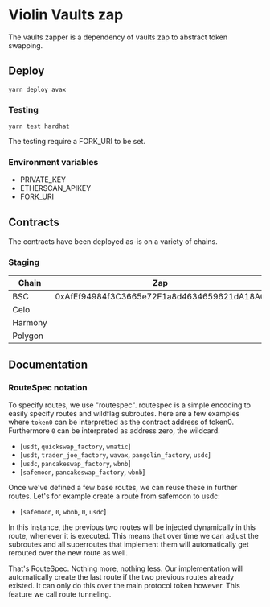# Violin Vaults zap
 The vaults zapper is a dependency of vaults zap to abstract token swapping. 

## Deploy
```
yarn deploy avax    
```

### Testing
```
yarn test hardhat 
```

The testing require a FORK_URI to be set.

### Environment variables
- PRIVATE_KEY
- ETHERSCAN_APIKEY
- FORK_URI

## Contracts
The contracts have been deployed as-is on a variety of chains.

### Staging

| Chain   | Zap                                        | ZapHandler                                 |
| ------- | ------------------------------------------ | ------------------------------------------ |
| BSC     | 0xAfEf94984f3C3665e72F1a8d4634659621dA18A0 | 0x56E862Da14e4C998dC2c297D17501512A524D527 | 
| Celo    |  |
| Harmony |  |
| Polygon |  |

## Documentation
### RouteSpec notation
To specify routes, we use "routespec". routespec is a simple encoding to easily specify routes and wildflag subroutes.
here are a few examples where `token0` can be interpretted as the contract address of token0. Furthermore `0` can be interpreted as address zero, the wildcard.

- [`usdt`, `quickswap_factory`, `wmatic`]
- [`usdt`, `trader_joe_factory`, `wavax`, `pangolin_factory`, `usdc`]
- [`usdc`, `pancakeswap_factory`, `wbnb`]
- [`safemoon`, `pancakeswap_factory`, `wbnb`]

Once we've defined a few base routes, we can reuse these in further routes. Let's for example create a route from safemoon to usdc:

- [`safemoon`, `0`, `wbnb`, `0`, `usdc`]

In this instance, the previous two routes will be injected dynamically in this route, whenever it is executed. 
This means that over time we can adjust the subroutes and all superroutes that implement them will automatically get rerouted over the new route as well.

That's RouteSpec. Nothing more, nothing less. Our implementation will automatically create the last route if the two previous routes already existed. It can only do this over the main protocol token however.
This feature we call route tunneling.